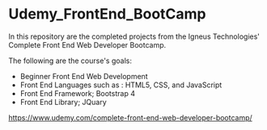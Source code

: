 # Udemy_FrontEnd_BootCamp
In this repository are the completed projects from the Igneus Technologies' Complete Front End Web Developer Bootcamp.

The following are the course's goals:
  - Beginner Front End Web Development
  - Front End Languages such as : HTML5, CSS, and JavaScript
  - Front End Framework; Bootstrap 4
  - Front End Library; JQuary

https://www.udemy.com/complete-front-end-web-developer-bootcamp/
